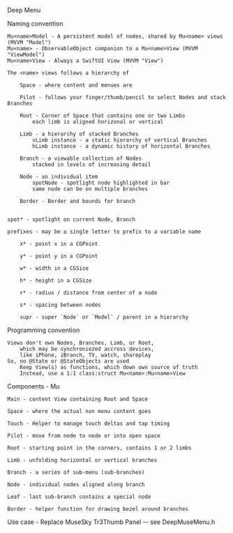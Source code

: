 Deep Menu 


Naming convention

    Mu<name>Model - A persistent model of nodes, shared by Mu<name> views (MVVM "Model")
    Mu<name> - ObservableObject companion to a Mu<name>View (MVVM "ViewModel")
    Mu<name>View - Always a SwiftUI View (MVVM "View")

    The <name> views follows a hierarchy of

        Space - where content and menues are

        Pilot - follows your finger/thumb/pencil to select Nodes and stack Branches

        Root - Corner of Space that contains one or two Limbs
            each limb is aligned horizonal or vertical

        Limb - a hierarchy of stacked Branches
            vLimb instance - a static hierarchy of vertical Branches
            hLimb instance - a dynamic history of horizontal Branches

        Branch - a viewable collection of Nodes
            stacked in levels of increasing detail
            
        Node - an individual item
            spotNode - spotlight node highlighted in bar
            same node can be on multiple branches

        Border - Border and bounds for branch

    
    spot* - spotlight on current Node, Branch
    
    prefixes - may be a single letter to prefix to a variable name
    
        x* - point x in a CGPoint
    
        y* - point y in a CGPoint
    
        w* - width in a CGSize
    
        h* - height in a CGSize
    
        r* - radius / distance from center of a node
    
        s* - spacing between nodes
        
        supr - super `Node` or `Model` / parent in a hierarchy
         
Programming convention

    Views don't own Nodes, Branches, Limb, or Root,
        which may be synchroniozed accross devices,
        like iPhone, iBranch, TV, watch, shareplay
    So, no @State or @StateObjects are used
        Keep View(s) as functions, which down own source of truth
        Instead, use a 1:1 class:struct Mu<name>:Mu<name>View

Components - Mu<Name>

    Main - content View containing Root and Space

    Space - where the actual non menu content goes

    Touch - Helper to manage touch deltas and tap timing

    Pilot - move from node to node or into open space

    Root - starting point in the corners, contains 1 or 2 limbs

    Limb - unfolding horizontal or vertical branches

    Branch - a series of sub-menu (sub-branches)

    Node - individual nodes aligned along branch

    Leaf - last sub-branch contains a special node 

    Border - helper function for drawing bezel around branches 

Use case - Replace MuseSky Tr3Thumb Panel -- see DeepMuseMenu.h
